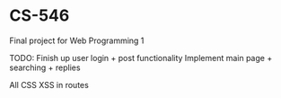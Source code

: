 # CS-546
Final project for Web Programming 1

TODO: 
Finish up user login + post functionality
Implement main page + searching + replies

All CSS
XSS in routes
